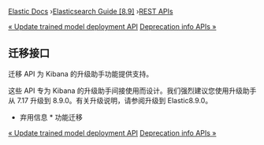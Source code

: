 

[Elastic Docs](/guide/) ›[Elasticsearch Guide [8.9]](index.md) ›[REST
APIs](rest-apis.md)

[« Update trained model deployment API](update-trained-model-deployment.md)
[Deprecation info APIs »](migration-api-deprecation.md)

## 迁移接口

迁移 API 为 Kibana 的升级助手功能提供支持。

这些 API 专为 Kibana 的升级助手间接使用而设计。我们强烈建议您使用升级助手从 7.17 升级到 8.9.0。有关升级说明，请参阅升级到 Elastic8.9.0。

* 弃用信息 * 功能迁移

[« Update trained model deployment API](update-trained-model-deployment.md)
[Deprecation info APIs »](migration-api-deprecation.md)
